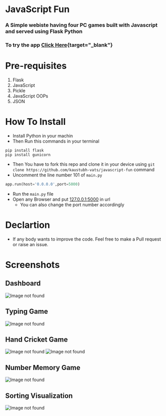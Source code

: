 # JavaScript Fun
### A Simple webiste having four PC games built with Javascript and served using **Flask Python**
### To try the app [Click Here](https://javascript-fun.herokuapp.com/){target="_blank"}

# Pre-requisites
1. Flask
2. JavaScript
3. Pickle
4. JavaScript OOPs
5. JSON

# How To Install
+ Install Python in your machin
+ Then Run this commands in your terminal
```
pip install flask
pip install gunicorn
```
+ Then You have to fork this repo and clone it in your device using ```git clone https://github.com/kaustubh-vats/javascript-fun``` command
+ Uncomment the line number 101 of ```main.py```
```python
app.run(host='0.0.0.0',port=5000)
```
+ Run the ```main.py``` file
+ Open any Browser and put [127.0.0.1:5000](127.0.0.1:5000) in url
    + You can also change the port number accordingly

# Declartion
+ If any body wants to improve the code. Feel free to make a Pull request or raise an issue.

# Screenshots
## Dashboard
![Image not found](https://github.com/kaustubh-vats/javascript-fun/blob/master/screenshots/Dashboard.jpeg?raw=true)
## Typing Game
![Image not found](https://github.com/kaustubh-vats/javascript-fun/blob/master/screenshots/Typing.jpeg?raw=true)
## Hand Cricket Game
![Image not found](https://github.com/kaustubh-vats/javascript-fun/blob/master/screenshots/Cricket1.jpeg?raw=true)
![Image not found](https://github.com/kaustubh-vats/javascript-fun/blob/master/screenshots/Cricket2.jpeg?raw=true)
## Number Memory Game
![Image not found](https://github.com/kaustubh-vats/javascript-fun/blob/master/screenshots/Number.jpeg?raw=true)
## Sorting Visualization
![Image not found](https://github.com/kaustubh-vats/javascript-fun/blob/master/screenshots/sorting.jpeg?raw=true)
